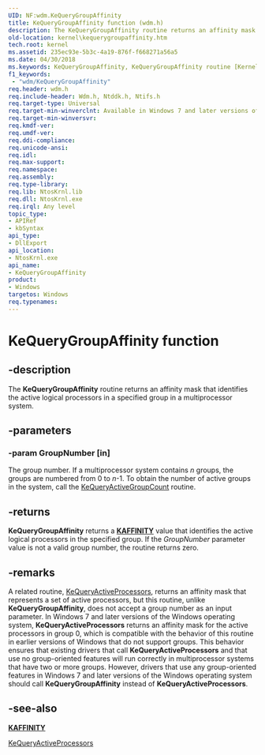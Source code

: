 ```yaml
---
UID: NF:wdm.KeQueryGroupAffinity
title: KeQueryGroupAffinity function (wdm.h)
description: The KeQueryGroupAffinity routine returns an affinity mask that identifies the active logical processors in a specified group in a multiprocessor system.
old-location: kernel\kequerygroupaffinity.htm
tech.root: kernel
ms.assetid: 235ec93e-5b3c-4a19-876f-f668271a56a5
ms.date: 04/30/2018
ms.keywords: KeQueryGroupAffinity, KeQueryGroupAffinity routine [Kernel-Mode Driver Architecture], k105_9116eade-e2ed-47f4-a204-c21d456371b0.xml, kernel.kequerygroupaffinity, wdm/KeQueryGroupAffinity
f1_keywords:
 - "wdm/KeQueryGroupAffinity"
req.header: wdm.h
req.include-header: Wdm.h, Ntddk.h, Ntifs.h
req.target-type: Universal
req.target-min-winverclnt: Available in Windows 7 and later versions of Windows.
req.target-min-winversvr: 
req.kmdf-ver: 
req.umdf-ver: 
req.ddi-compliance: 
req.unicode-ansi: 
req.idl: 
req.max-support: 
req.namespace: 
req.assembly: 
req.type-library: 
req.lib: NtosKrnl.lib
req.dll: NtosKrnl.exe
req.irql: Any level
topic_type:
- APIRef
- kbSyntax
api_type:
- DllExport
api_location:
- NtosKrnl.exe
api_name:
- KeQueryGroupAffinity
product:
- Windows
targetos: Windows
req.typenames: 
---
```


# KeQueryGroupAffinity function


## -description


The <b>KeQueryGroupAffinity</b> routine returns an affinity mask that identifies the active logical processors in a specified group in a multiprocessor system.


## -parameters




### -param GroupNumber [in]

The group number. If a multiprocessor system contains <i>n</i> groups, the groups are numbered from 0 to <i>n</i>-1. To obtain the number of active groups in the system, call the <a href="https://docs.microsoft.com/windows-hardware/drivers/ddi/ntddk/nf-ntddk-kequeryactivegroupcount">KeQueryActiveGroupCount</a> routine. 


## -returns



<b>KeQueryGroupAffinity</b> returns a [**KAFFINITY**](https://docs.microsoft.com/windows-hardware/drivers/kernel/interrupt-affinity-and-priority#about-kaffinity) value that identifies the active logical processors in the specified group. If the <i>GroupNumber</i> parameter value is not a valid group number, the routine returns zero. 




## -remarks



A related routine, <a href="https://docs.microsoft.com/windows-hardware/drivers/ddi/wdm/nf-wdm-kequeryactiveprocessors">KeQueryActiveProcessors</a>, returns an affinity mask that represents a set of active processors, but this routine, unlike <b>KeQueryGroupAffinity</b>, does not accept a group number as an input parameter. In Windows 7 and later versions of the Windows operating system, <b>KeQueryActiveProcessors</b> returns an affinity mask for the active processors in group 0, which is compatible with the behavior of this routine in earlier versions of Windows that do not support groups. This behavior ensures that existing drivers that call <b>KeQueryActiveProcessors</b> and that use no group-oriented features will run correctly in multiprocessor systems that have two or more groups. However, drivers that use any group-oriented features in Windows 7 and later versions of the Windows operating system should call <b>KeQueryGroupAffinity</b> instead of <b>KeQueryActiveProcessors</b>. 




## -see-also




[**KAFFINITY**](https://docs.microsoft.com/windows-hardware/drivers/kernel/interrupt-affinity-and-priority#about-kaffinity)



<a href="https://docs.microsoft.com/windows-hardware/drivers/ddi/wdm/nf-wdm-kequeryactiveprocessors">KeQueryActiveProcessors</a>
 

 


